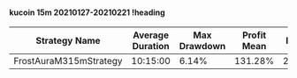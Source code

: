 #### kucoin 15m 20210127-20210221 !heading
| Strategy Name          | Average Duration | Max Drawdown | Profit Mean | Profit Sum | Profit Total | Trade Count | Win Rate |
| ---------------------- | ---------------- | ------------ | ----------- | ---------- | ------------ | ----------- | -------- |
| FrostAuraM315mStrategy | 10:15:00         | 6.14%        | 131.28%     | 29801.00%  | 8062.00%     | 227         | 54.19%   |